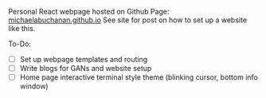 Personal React webpage hosted on Github Page: [michaelabuchanan.github.io](michaelabuchanan.github.io)
See site for post on how to set up a website like this.

To-Do:
- [ ] Set up webpage templates and routing
- [ ] Write blogs for GANs and website setup
- [ ] Home page interactive terminal style theme (blinking cursor, bottom info window)
